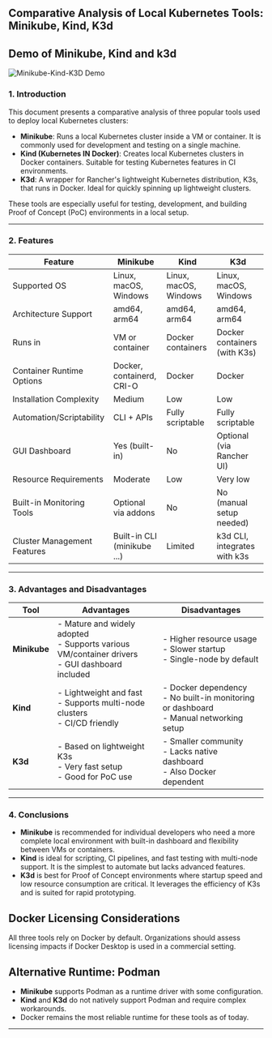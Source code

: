 ## Comparative Analysis of Local Kubernetes Tools: Minikube, Kind, K3d

## Demo of Minikube, Kind and k3d

![Minikube-Kind-K3D Demo](media/demo-all_minikube-kind-k3d.gif)

### 1. Introduction

This document presents a comparative analysis of three popular tools used to deploy local Kubernetes clusters:

- **Minikube**: Runs a local Kubernetes cluster inside a VM or container. It is commonly used for development and testing on a single machine.
- **Kind (Kubernetes IN Docker)**: Creates local Kubernetes clusters in Docker containers. Suitable for testing Kubernetes features in CI environments.
- **K3d**: A wrapper for Rancher's lightweight Kubernetes distribution, K3s, that runs in Docker. Ideal for quickly spinning up lightweight clusters.

These tools are especially useful for testing, development, and building Proof of Concept (PoC) environments in a local setup.

---

### 2. Features

| Feature                     | Minikube                    | Kind                  | K3d                          |
| --------------------------- | --------------------------- | --------------------- | ---------------------------- |
| Supported OS                | Linux, macOS, Windows       | Linux, macOS, Windows | Linux, macOS, Windows        |
| Architecture Support        | amd64, arm64                | amd64, arm64          | amd64, arm64                 |
| Runs in                     | VM or container             | Docker containers     | Docker containers (with K3s) |
| Container Runtime Options   | Docker, containerd, CRI-O   | Docker                | Docker                       |
| Installation Complexity     | Medium                      | Low                   | Low                          |
| Automation/Scriptability    | CLI + APIs                  | Fully scriptable      | Fully scriptable             |
| GUI Dashboard               | Yes (built-in)              | No                    | Optional (via Rancher UI)    |
| Resource Requirements       | Moderate                    | Low                   | Very low                     |
| Built-in Monitoring Tools   | Optional via addons         | No                    | No (manual setup needed)     |
| Cluster Management Features | Built-in CLI (minikube ...) | Limited               | k3d CLI, integrates with k3s |

---

### 3. Advantages and Disadvantages

| Tool         | Advantages                                                                                             | Disadvantages                                                                                 |
| ------------ | ------------------------------------------------------------------------------------------------------ | --------------------------------------------------------------------------------------------- |
| **Minikube** | - Mature and widely adopted <br> - Supports various VM/container drivers <br> - GUI dashboard included | - Higher resource usage <br> - Slower startup <br> - Single-node by default                   |
| **Kind**     | - Lightweight and fast <br> - Supports multi-node clusters <br> - CI/CD friendly                       | - Docker dependency <br> - No built-in monitoring or dashboard <br> - Manual networking setup |
| **K3d**      | - Based on lightweight K3s <br> - Very fast setup <br> - Good for PoC use                              | - Smaller community <br> - Lacks native dashboard <br> - Also Docker dependent                |

---

### 4. Conclusions

- **Minikube** is recommended for individual developers who need a more complete local environment with built-in dashboard and flexibility between VMs or containers.
- **Kind** is ideal for scripting, CI pipelines, and fast testing with multi-node support. It is the simplest to automate but lacks advanced features.
- **K3d** is best for Proof of Concept environments where startup speed and low resource consumption are critical. It leverages the efficiency of K3s and is suited for rapid prototyping.

## Docker Licensing Considerations

All three tools rely on Docker by default. Organizations should assess licensing impacts if Docker Desktop is used in a commercial setting.

## Alternative Runtime: Podman

- **Minikube** supports Podman as a runtime driver with some configuration.
- **Kind** and **K3d** do not natively support Podman and require complex workarounds.
- Docker remains the most reliable runtime for these tools as of today.

---
